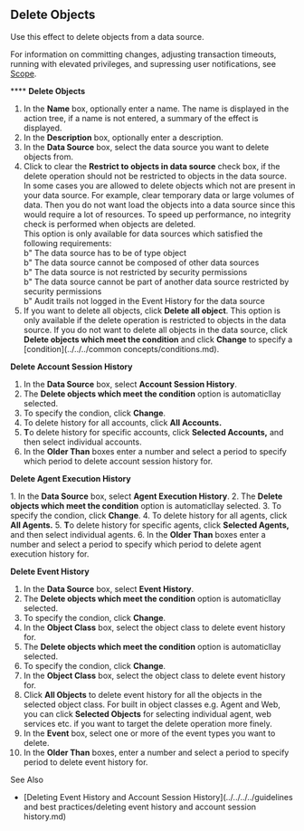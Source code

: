 ## Delete Objects

<span style="FONT-WEIGHT: normal">Use this effect to delete objects from a data source.

<span style="FONT-WEIGHT: normal">For information on committing changes, adjusting transaction timeouts, running with elevated privileges, and supressing user notifications, see <span style="FONT-WEIGHT: normal">[Scope](../blocks/scope.md)<span style="FONT-WEIGHT: normal">.

**** **Delete Objects** 

1.  In the **Name** box, optionally enter a name. The name is displayed in the action tree, if a name is not entered, a summary of the effect is displayed.
2.  In the **Description** box, optionally enter a description.
3.  In the **Data Source** box, select the data source you want to delete objects from.
4.  Click to clear the **Restrict to objects in data source** <span style="FONT-WEIGHT: normal">check box, if the delete operation should not be restricted to objects in the data source. In some cases you are allowed to delete objects which not are present in your data source. For example, clear temporary data or large volumes of data. Then you do not want load the objects into a data source since this would require a lot of resources. To speed up performance, no integrity check is performed when objects are deleted.  
    This option is only available for data sources which satisfied the following requirements:  
    b " The data source has to be of type object  
    b " The data source cannot be composed of other data sources  
    b " The data source is not restricted by security permissions  
    b " The data source cannot be part of another data source restricted by security permissions  
    b " Audit trails not logged in the Event History for the data source
5.  If you want to delete all objects, click **Delete all object**. This option is only available if the delete operation is restricted to objects in the data source. If you do not want to delete all objects in the data source, click **Delete objects which meet the condition** and click **Change** to specify a [condition](../../../common concepts/conditions.md).

**Delete Account Session History**

1.  <span style="FONT-WEIGHT: normal">I<span style="FONT-WEIGHT: normal">n the **Data Source** <span style="FONT-WEIGHT: normal">box, select **Account Session History**<span style="FONT-WEIGHT: normal">.
2.  <span style="FONT-WEIGHT: normal">The **Delete objects which meet the condition** <span style="FONT-WEIGHT: normal">option is automaticllay selected.
3.  <span style="FONT-WEIGHT: normal">To specify the condion, click **Change**<span style="FONT-WEIGHT: normal">.
4.  <span style="FONT-WEIGHT: normal">To delete history for all accounts<span style="FONT-WEIGHT: normal">, click **All Accounts.**
5.  **T**<span style="FONT-WEIGHT: normal">o delete history for specific accounts, click **Selected Accounts,** <span style="FONT-WEIGHT: normal">and then select individual accounts.
6.  <span style="FONT-WEIGHT: normal">In the **Older Than** <span style="FONT-WEIGHT: normal">boxes enter a number and select a period to specify which period to delete account session history for.

**Delete Agent Execution History**

 <span style="FONT-WEIGHT: normal">1.  In the **Data Source** box, select **Agent Execution History**.
2.  The **Delete objects which meet the condition** option is automaticllay selected.
3.  To specify the condion, click **Change**.
4.  To delete history for all agents, click **All Agents.**
5.  **T**o delete history for specific agents, click **Selected Agents,** and then select individual agents.
6.  In the **Older Than** boxes enter a number and select a period to specify which period to delete agent execution history for.

**Delete Event History** 

1.  In the **Data Source** box, select **Event History**.
2.  <span style="FONT-WEIGHT: normal">The **Delete objects which meet the condition** <span style="FONT-WEIGHT: normal">option is automaticllay selected.
3.  <span style="FONT-WEIGHT: normal">To specify the condion, click **Change**<span style="FONT-WEIGHT: normal">.
4.  <span style="FONT-WEIGHT: normal">In the **Object Class** <span style="FONT-WEIGHT: normal"><span style="FONT-WEIGHT: normal">box, select the object class to delete event history for.
5.  <span style="FONT-WEIGHT: normal">The **Delete objects which meet the condition** <span style="FONT-WEIGHT: normal">option is automaticllay selected.
6.  <span style="FONT-WEIGHT: normal">To specify the condion, click **Change**<span style="FONT-WEIGHT: normal">.
7.  <span style="FONT-WEIGHT: normal">In the **Object Class** <span style="FONT-WEIGHT: normal"><span style="FONT-WEIGHT: normal">box, select the object class to delete event history for.
8.  Click **All Objects** to delete event history for all the objects in the selected object class. For built in object classes e.g. Agent and Web, you can click **Selected Objects** for selecting individual agent, web services etc. if you want to target the delete operation more finely.
9.  In the **Event** box, select one or more of the event types you want to delete.
10.  In the **Older Than** boxes, enter a number and select a period to specify period to delete event history for.

See Also

*   [Deleting Event History and Account Session History](../../../../guidelines and best practices/deleting event history and account session history.md)